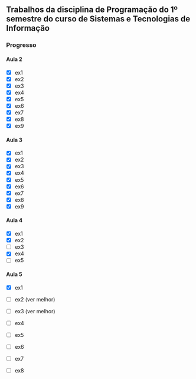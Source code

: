 ## Trabalhos da disciplina de Programação do 1º semestre do curso de Sistemas e Tecnologias de Informação

### Progresso

#### Aula 2

- [x] ex1
- [x] ex2
- [x] ex3
- [x] ex4
- [x] ex5
- [x] ex6
- [x] ex7
- [x] ex8
- [x] ex9

#### Aula 3

- [x] ex1
- [x] ex2
- [x] ex3
- [x] ex4
- [x] ex5
- [x] ex6
- [x] ex7
- [x] ex8
- [x] ex9

#### Aula 4

- [x] ex1
- [x] ex2
- [ ] ex3
- [x] ex4
- [ ] ex5

#### Aula 5

- [x] ex1
- [ ] ex2 (ver melhor)
- [ ] ex3 (ver melhor)
- [ ] ex4
- [ ] ex5
- [ ] ex6
- [ ] ex7
- [ ] ex8

